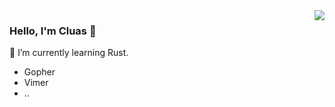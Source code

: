 
<img align="right" src="https://github-readme-stats.vercel.app/api?username=Cluas&show_icons=true&icon_color=805AD5&text_color=718096&bg_color=ffffff&hide_title=true" />

### Hello, I'm Cluas 👋

🌱 I’m currently learning Rust.

- Gopher
- Vimer
- ..
